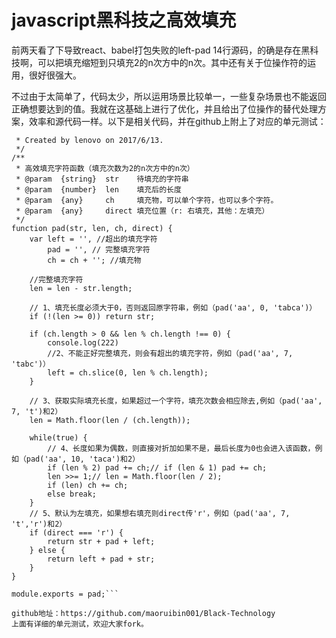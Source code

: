 # javascript黑科技之高效填充 

前两天看了下导致react、babel打包失败的left-pad 14行源码，的确是存在黑科技啊，可以把填充缩短到只填充2的n次方中的n次。其中还有关于位操作符的运用，很好很强大。

不过由于太简单了，代码太少，所以运用场景比较单一，一些复杂场景也不能返回正确想要达到的值。我就在这基础上进行了优化，并且给出了位操作的替代处理方案，效率和源代码一样。以下是相关代码，并在github上附上了对应的单元测试：

```javascript/**
 * Created by lenovo on 2017/6/13.
 */
/**
 * 高效填充字符函数（填充次数为2的n次方中的n次）
 * @param  {string}  str    待填充的字符串
 * @param  {number}  len    填充后的长度
 * @param  {any}     ch     填充物，可以单个字符，也可以多个字符。
 * @param  {any}     direct 填充位置（r: 右填充，其他：左填充）
 */
function pad(str, len, ch, direct) {
    var left = '', //超出的填充字符
        pad = '', // 完整填充字符
        ch = ch + ''; //填充物

    //完整填充字符
    len = len - str.length;

    // 1、填充长度必须大于0，否则返回原字符串，例如（pad('aa', 0, 'tabca')）
    if (!(len >= 0)) return str;

    if (ch.length > 0 && len % ch.length !== 0) {
        console.log(222)
        //2、不能正好完整填充，则会有超出的填充字符，例如（pad('aa', 7, 'tabc')）
        left = ch.slice(0, len % ch.length);
    }

    // 3、获取实际填充长度，如果超过一个字符，填充次数会相应除去,例如（pad('aa', 7, 't')和2）
    len = Math.floor(len / (ch.length));

    while(true) {
        // 4、长度如果为偶数，则直接对折加如果不是，最后长度为0也会进入该函数，例如（pad('aa', 10, 'taca')和2）
        if (len % 2) pad += ch;// if (len & 1) pad += ch;
        len >>= 1;// len = Math.floor(len / 2);
        if (len) ch += ch;
        else break;
    }
    // 5、默认为左填充，如果想右填充则direct传'r'，例如（pad('aa', 7, 't','r')和2）
    if (direct === 'r') {
        return str + pad + left;
    } else {
        return left + pad + str;
    }
}

module.exports = pad;```

github地址：https://github.com/maoruibin001/Black-Technology
上面有详细的单元测试，欢迎大家fork。

